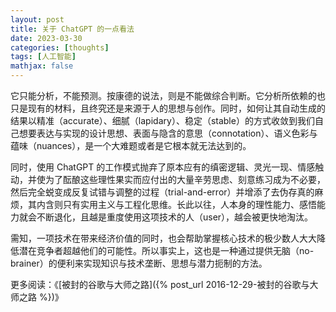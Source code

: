 ```yaml
---
layout: post
title: 关于 ChatGPT 的一点看法
date: 2023-03-30
categories: [thoughts]
tags: [人工智能]
mathjax: false
---
```


它只能分析，不能预测。按康德的说法，则是不能做综合判断。它分析所依赖的也只是现有的材料，且终究还是来源于人的思想与创作。同时，如何让其自动生成的结果以精准（accurate）、细腻（lapidary）、稳定（stable）的方式收敛到我们自己想要表达与实现的设计思想、表面与隐含的意思（connotation）、语义色彩与蕴味（nuances），是一个大难题或者是它根本就无法达到的。

同时，使用 ChatGPT 的工作模式抛弃了原本应有的缜密逻辑、灵光一现、情感触动，并使为了酝酿这些理性果实而应付出的大量辛劳思虑、刻意练习成为不必要，然后完全蜕变成反复试错与调整的过程（trial-and-error）并增添了去伪存真的麻烦，其内含则只有实用主义与工程化思维。长此以往，人本身的理性能力、感悟能力就会不断退化，且越是重度使用这项技术的人（user），越会被更快地淘汰。

需知，一项技术在带来经济价值的同时，也会帮助掌握核心技术的极少数人大大降低潜在竞争者超越他们的可能性。所以事实上，这也是一种通过提供无脑（no-brainer）的便利来实现知识与技术垄断、思想与潜力扼制的方法。

更多阅读：《[被封的谷歌与大师之路]({% post_url 2016-12-29-被封的谷歌与大师之路 %})》

